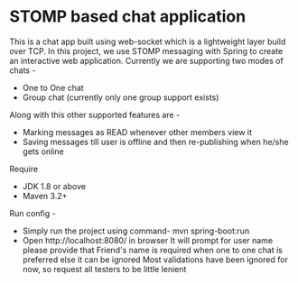 # STOMP based chat application

This is a chat app built using web-socket which is a lightweight layer build over TCP.
In this project, we use STOMP messaging with Spring to create an interactive web application.
Currently we are supporting two modes of chats - 
 - One to One chat
 - Group chat (currently only one group support exists)
 
Along with this other supported features are - 
 - Marking messages as READ whenever other members view it
 - Saving messages till user is offline and then re-publishing when he/she gets online
 
Require 
 - JDK 1.8 or above
 - Maven 3.2+
 
Run config - 
 - Simply run the project using command- 
 	mvn spring-boot:run
 - Open http://localhost:8080/ in browser 
 	It will prompt for user name please provide that
  	Friend's name is required when one to one chat is preferred else it can be ignored
   	Most validations have been ignored for now, so request all testers to be little lenient
